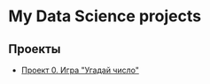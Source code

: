 # My Data Science projects


## Проекты

* [Проект 0. Игра "Угадай число"](https://github.com/Kolyada/ds_test/tree/main/project_0)
